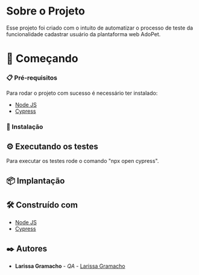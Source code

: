 # Sobre o Projeto

Esse projeto foi criado com o intuito de automatizar o processo de teste da funcionalidade cadastrar usuário da plantaforma web AdoPet.

# 🚀 Começando

### 📋 Pré-requisitos

Para rodar o projeto com sucesso é necessário ter instalado: 

* [Node JS](https://nodejs.org/en)
* [Cypress](https://docs.cypress.io/api/commands/should)

### 🔧 Instalação

## ⚙️ Executando os testes

Para executar os testes rode o comando "npx open cypress". 

## 📦 Implantação

## 🛠️ Construído com

* [Node JS](https://nodejs.org/en)
* [Cypress](https://docs.cypress.io/api/commands/should)

## ✒️ Autores

* **Larissa Gramacho** - *QA* - [Larissa Gramacho](https://github.com/gramacholarissa)


